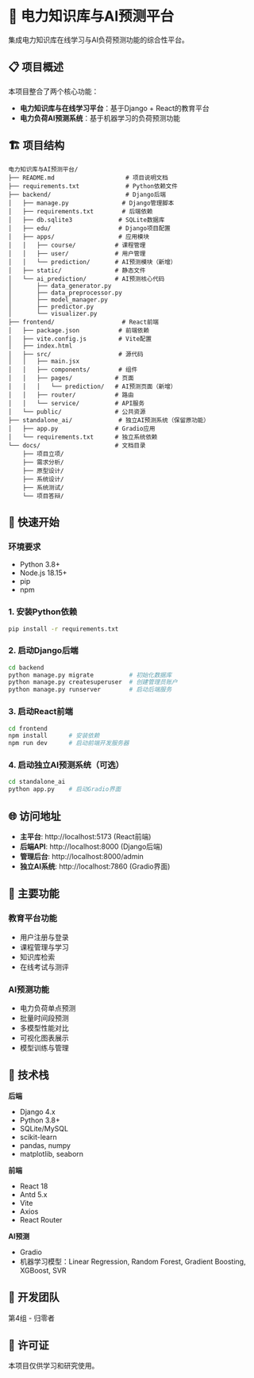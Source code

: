 # 🔌 电力知识库与AI预测平台

集成电力知识库在线学习与AI负荷预测功能的综合性平台。

## 📋 项目概述

本项目整合了两个核心功能：
- **电力知识库与在线学习平台**：基于Django + React的教育平台
- **电力负荷AI预测系统**：基于机器学习的负荷预测功能

## 🏗️ 项目结构

```
电力知识库与AI预测平台/
├── README.md                    # 项目说明文档
├── requirements.txt             # Python依赖文件
├── backend/                     # Django后端
│   ├── manage.py               # Django管理脚本
│   ├── requirements.txt        # 后端依赖
│   ├── db.sqlite3             # SQLite数据库
│   ├── edu/                   # Django项目配置
│   ├── apps/                  # 应用模块
│   │   ├── course/           # 课程管理
│   │   ├── user/             # 用户管理
│   │   └── prediction/       # AI预测模块（新增）
│   ├── static/               # 静态文件
│   └── ai_prediction/        # AI预测核心代码
│       ├── data_generator.py
│       ├── data_preprocessor.py
│       ├── model_manager.py
│       ├── predictor.py
│       └── visualizer.py
├── frontend/                   # React前端
│   ├── package.json           # 前端依赖
│   ├── vite.config.js         # Vite配置
│   ├── index.html
│   ├── src/                   # 源代码
│   │   ├── main.jsx
│   │   ├── components/        # 组件
│   │   ├── pages/            # 页面
│   │   │   └── prediction/   # AI预测页面（新增）
│   │   ├── router/           # 路由
│   │   └── service/          # API服务
│   └── public/               # 公共资源
├── standalone_ai/             # 独立AI预测系统（保留原功能）
│   ├── app.py                # Gradio应用
│   └── requirements.txt      # 独立系统依赖
└── docs/                     # 文档目录
    ├── 项目立项/
    ├── 需求分析/
    ├── 原型设计/
    ├── 系统设计/
    ├── 系统测试/
    └── 项目答辩/
```

## 🚀 快速开始

### 环境要求
- Python 3.8+
- Node.js 18.15+
- pip
- npm

### 1. 安装Python依赖
```bash
pip install -r requirements.txt
```

### 2. 启动Django后端
```bash
cd backend
python manage.py migrate          # 初始化数据库
python manage.py createsuperuser  # 创建管理员账户
python manage.py runserver        # 启动后端服务
```

### 3. 启动React前端
```bash
cd frontend
npm install      # 安装依赖
npm run dev      # 启动前端开发服务器
```

### 4. 启动独立AI预测系统（可选）
```bash
cd standalone_ai
python app.py    # 启动Gradio界面
```

## 🌐 访问地址

- **主平台**: http://localhost:5173 (React前端)
- **后端API**: http://localhost:8000 (Django后端)
- **管理后台**: http://localhost:8000/admin
- **独立AI系统**: http://localhost:7860 (Gradio界面)

## 🎯 主要功能

### 教育平台功能
- 用户注册与登录
- 课程管理与学习
- 知识库检索
- 在线考试与测评

### AI预测功能
- 电力负荷单点预测
- 批量时间段预测
- 多模型性能对比
- 可视化图表展示
- 模型训练与管理

## 🔧 技术栈

**后端**
- Django 4.x
- Python 3.8+
- SQLite/MySQL
- scikit-learn
- pandas, numpy
- matplotlib, seaborn

**前端**
- React 18
- Antd 5.x
- Vite
- Axios
- React Router

**AI预测**
- Gradio
- 机器学习模型：Linear Regression, Random Forest, Gradient Boosting, XGBoost, SVR

## 👥 开发团队

第4组 - 归零者

## 📄 许可证

本项目仅供学习和研究使用。
